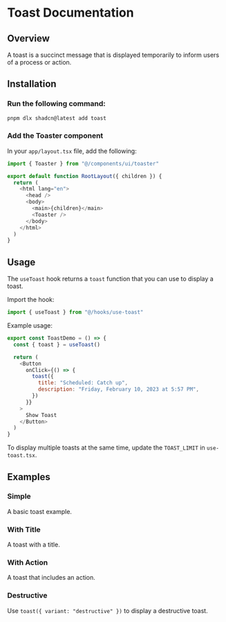 # Toast Documentation

## Overview
A toast is a succinct message that is displayed temporarily to inform users of a process or action.

## Installation

### Run the following command:
```bash
pnpm dlx shadcn@latest add toast
```

### Add the Toaster component
In your `app/layout.tsx` file, add the following:
```javascript
import { Toaster } from "@/components/ui/toaster"

export default function RootLayout({ children }) {
  return (
    <html lang="en">
      <head />
      <body>
        <main>{children}</main>
        <Toaster />
      </body>
    </html>
  )
}
```

## Usage

The `useToast` hook returns a `toast` function that you can use to display a toast.

Import the hook:
```javascript
import { useToast } from "@/hooks/use-toast"
```

Example usage:
```javascript
export const ToastDemo = () => {
  const { toast } = useToast()

  return (
    <Button
      onClick={() => {
        toast({
          title: "Scheduled: Catch up",
          description: "Friday, February 10, 2023 at 5:57 PM",
        })
      }}
    >
      Show Toast
    </Button>
  )
}
```

To display multiple toasts at the same time, update the `TOAST_LIMIT` in `use-toast.tsx`.

## Examples

### Simple
A basic toast example.

### With Title
A toast with a title.

### With Action
A toast that includes an action.

### Destructive
Use `toast({ variant: "destructive" })` to display a destructive toast.
